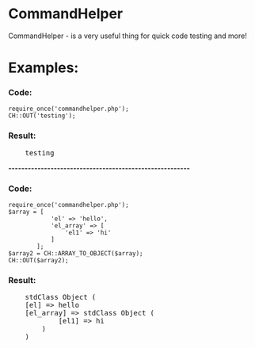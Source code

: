 # CommandHelper
CommandHelper - is a very useful thing for quick code testing and more!

# Examples:
### Code:
```
require_once('commandhelper.php');
CH::OUT('testing');
```

### Result:
<pre>
    testing
</pre>

**--------------------------------------------------------**

### Code:
```
require_once('commandhelper.php');
$array = [
            'el' => 'hello', 
            'el_array' => [
                'el1' => 'hi'
            ]
        ];
$array2 = CH::ARRAY_TO_OBJECT($array);
CH::OUT($array2);
```

### Result:
<pre>
    stdClass Object (
    [el] => hello
    [el_array] => stdClass Object (
            [el1] => hi
        )
    )
</pre>